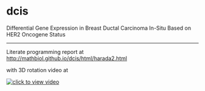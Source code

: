 # dcis
Differential Gene Expression in Breast Ductal Carcinoma In-Situ  Based on HER2 Oncogene Status
___

Literate programming report at http://mathbiol.github.io/dcis/html/harada2.html 


with 3D rotation video at

[![click to view video](http://mathbiol.github.io/dcis/html/harada2_16.png)](https://www.youtube.com/embed/VX12k1N96to?vq=hd720)



